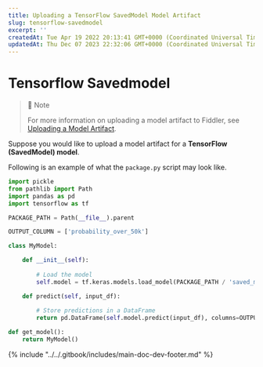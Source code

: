 ```yaml
---
title: Uploading a TensorFlow SavedModel Model Artifact
slug: tensorflow-savedmodel
excerpt: ''
createdAt: Tue Apr 19 2022 20:13:41 GMT+0000 (Coordinated Universal Time)
updatedAt: Thu Dec 07 2023 22:32:06 GMT+0000 (Coordinated Universal Time)
---
```


# Tensorflow Savedmodel

> 🚧 Note
>
> For more information on uploading a model artifact to Fiddler, see [Uploading a Model Artifact](../uploading-model-artifacts.md).

Suppose you would like to upload a model artifact for a **TensorFlow (SavedModel) model**.

Following is an example of what the `package.py` script may look like.

```python
import pickle
from pathlib import Path
import pandas as pd
import tensorflow as tf

PACKAGE_PATH = Path(__file__).parent

OUTPUT_COLUMN = ['probability_over_50k']

class MyModel:

    def __init__(self):
        
        # Load the model
        self.model = tf.keras.models.load_model(PACKAGE_PATH / 'saved_model')

    def predict(self, input_df):
        
        # Store predictions in a DataFrame
        return pd.DataFrame(self.model.predict(input_df), columns=OUTPUT_COLUMN)

def get_model():
    return MyModel()
```

{% include "../../.gitbook/includes/main-doc-dev-footer.md" %}

